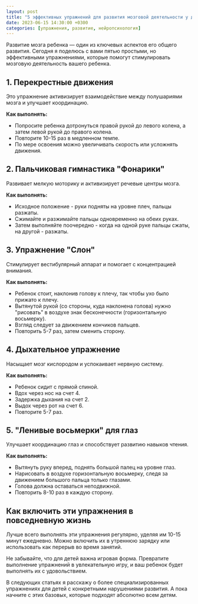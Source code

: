 ```yaml
---
layout: post
title: "5 эффективных упражнений для развития мозговой деятельности у детей"
date: 2023-06-15 14:30:00 +0300
categories: [упражнения, развитие, нейропсихология]
---
```


Развитие мозга ребенка — один из ключевых аспектов его общего развития. Сегодня я поделюсь с вами пятью простыми, но эффективными упражнениями, которые помогут стимулировать мозговую деятельность вашего ребенка.

## 1. Перекрестные движения

Это упражнение активизирует взаимодействие между полушариями мозга и улучшает координацию.

**Как выполнять:**
- Попросите ребенка дотронуться правой рукой до левого колена, а затем левой рукой до правого колена.
- Повторите 10-15 раз в медленном темпе.
- По мере освоения можно увеличивать скорость или усложнять движения.

## 2. Пальчиковая гимнастика "Фонарики"

Развивает мелкую моторику и активизирует речевые центры мозга.

**Как выполнять:**
- Исходное положение - руки подняты на уровне плеч, пальцы разжаты.
- Сжимайте и разжимайте пальцы одновременно на обеих руках.
- Затем выполняйте поочередно - когда на одной руке пальцы сжаты, на другой - разжаты.

## 3. Упражнение "Слон"

Стимулирует вестибулярный аппарат и помогает с концентрацией внимания.

**Как выполнять:**
- Ребенок стоит, наклонив голову к плечу, так чтобы ухо было прижато к плечу.
- Вытянутой рукой (со стороны, куда наклонена голова) нужно "рисовать" в воздухе знак бесконечности (горизонтальную восьмерку).
- Взгляд следует за движением кончиков пальцев.
- Повторить 5-7 раз, затем сменить сторону.

## 4. Дыхательное упражнение

Насыщает мозг кислородом и успокаивает нервную систему.

**Как выполнять:**
- Ребенок сидит с прямой спиной.
- Вдох через нос на счет 4.
- Задержка дыхания на счет 2.
- Выдох через рот на счет 6.
- Повторите 5-7 раз.

## 5. "Ленивые восьмерки" для глаз

Улучшает координацию глаз и способствует развитию навыков чтения.

**Как выполнять:**
- Вытянуть руку вперед, поднять большой палец на уровне глаз.
- Нарисовать в воздухе горизонтальную восьмерку, следя за движением большого пальца только глазами.
- Голова должна оставаться неподвижной.
- Повторить 8-10 раз в каждую сторону.

## Как включить эти упражнения в повседневную жизнь

Лучше всего выполнять эти упражнения регулярно, уделяя им 10-15 минут ежедневно. Можно включить их в утреннюю зарядку или использовать как перерыв во время занятий.

Не забывайте, что для детей важна игровая форма. Превратите выполнение упражнений в увлекательную игру, и ваш ребенок будет выполнять их с удовольствием.

В следующих статьях я расскажу о более специализированных упражнениях для детей с конкретными нарушениями развития. А пока начните с этих базовых, которые подходят абсолютно всем детям. 